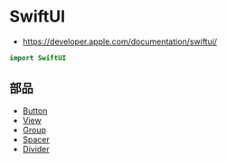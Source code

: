 # SwiftUI

- https://developer.apple.com/documentation/swiftui/

~~~swift
import SwiftUI
~~~

## 部品

- [Button](Button.md)
- [View](View.md)
- [Group](Group.md)
- [Spacer](Spacer.md)
- [Divider](Divider.md)
